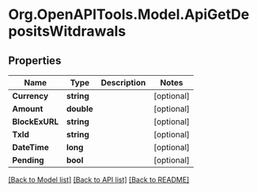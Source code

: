 # Org.OpenAPITools.Model.ApiGetDepositsWitdrawals
## Properties

Name | Type | Description | Notes
------------ | ------------- | ------------- | -------------
**Currency** | **string** |  | [optional] 
**Amount** | **double** |  | [optional] 
**BlockExURL** | **string** |  | [optional] 
**TxId** | **string** |  | [optional] 
**DateTime** | **long** |  | [optional] 
**Pending** | **bool** |  | [optional] 

[[Back to Model list]](../README.md#documentation-for-models) [[Back to API list]](../README.md#documentation-for-api-endpoints) [[Back to README]](../README.md)

